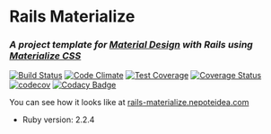 # Rails Materialize
### _A project template for [Material Design](https://www.google.com/design/spec/material-design/introduction.html "Material Design introduction") with Rails using [Materialize CSS](http://materializecss.com/)_
[![Build Status](https://travis-ci.org/snepote/rails-materialize.svg?branch=master)](https://travis-ci.org/snepote/rails-materialize)
[![Code Climate](https://codeclimate.com/github/snepote/rails-materialize/badges/gpa.svg)](https://codeclimate.com/github/snepote/rails-materialize)
[![Test Coverage](https://codeclimate.com/github/snepote/rails-materialize/badges/coverage.svg)](https://codeclimate.com/github/snepote/rails-materialize/coverage)
[![Coverage Status](https://coveralls.io/repos/github/snepote/rails-materialize/badge.svg?branch=master)](https://coveralls.io/github/snepote/rails-materialize?branch=master)
[![codecov](https://codecov.io/gh/snepote/rails-materialize/branch/master/graph/badge.svg)](https://codecov.io/gh/snepote/rails-materialize)
[![Codacy Badge](https://api.codacy.com/project/badge/Grade/8b832d1a6a9d43af98c60a9733f4dfa5)](https://www.codacy.com/app/sebastian-nepote/rails-materialize?utm_source=github.com&amp;utm_medium=referral&amp;utm_content=snepote/rails-materialize&amp;utm_campaign=Badge_Grade)

You can see how it looks like at [rails-materialize.nepoteidea.com](https://rails-materialize.nepoteidea.com/ "Ruby on Rails with Materializecss at Heroku")

* Ruby version: 2.2.4
